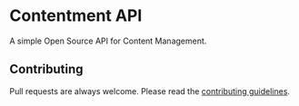 # Contentment API

A simple Open Source API for Content Management.

## Contributing

Pull requests are always welcome. Please read the [contributing guidelines](CONTRIBUTING.md).